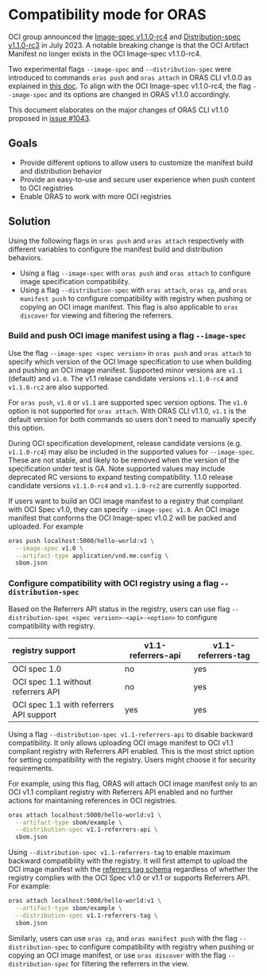 # Compatibility mode for ORAS

OCI group announced the [Image-spec v1.1.0-rc4](https://github.com/opencontainers/image-spec/blob/v1.1.0-rc4/manifest.md) and [Distribution-spec v1.1.0-rc3](https://github.com/opencontainers/distribution-spec/releases/tag/v1.1.0-rc3) in July 2023. A notable breaking change is that the OCI Artifact Manifest no longer exists in the OCI Image-spec v1.1.0-rc4. 

Two experimental flags `--image-spec` and `--distribution-spec` were introduced to commands `oras push` and `oras attach` in ORAS CLI v1.0.0 as explained in [this doc](https://github.com/oras-project/oras/blob/v1.0.1/docs/proposals/compatibility-mode.md). To align with the OCI Image-spec v1.1.0-rc4, the flag `--image-spec` and its options are changed in ORAS v1.1.0 accordingly.

This document elaborates on the major changes of ORAS CLI v1.1.0 proposed in [issue #1043](https://github.com/oras-project/oras/issues/1043).

## Goals

- Provide different options to allow users to customize the manifest build and distribution behavior
- Provide an easy-to-use and secure user experience when push content to OCI registries
- Enable ORAS to work with more OCI registries

## Solution

Using the following flags in `oras push` and `oras attach` respectively with different variables to configure the manifest build and distribution behaviors. 

- Using a flag `--image-spec` with `oras push` and `oras attach` to configure image specification compatibility.
- Using a flag `--distribution-spec` with `oras attach`, `oras cp`, and `oras manifest push` to configure compatibility with registry when pushing or copying an OCI image manifest. This flag is also applicable to `oras discover` for viewing and filtering the referrers.

### Build and push OCI image manifest using a flag `--image-spec`

Use the flag `--image-spec <spec version>` in `oras push` and `oras attach` to specify which version of the OCI Image specification to use when building and pushing an OCI image manifest. Supported minor versions are `v1.1` (default) and `v1.0`. The v1.1 release candidate versions `v1.1.0-rc4` and `v1.1.0-rc2` are also supported.

For `oras push`, `v1.0` or `v1.1` are supported spec version options. The `v1.0` option is not supported for `oras attach`. With ORAS CLI v1.1.0, `v1.1` is the default version for both commands so users don't need to manually specify this option.


During OCI specification development, release candidate versions (e.g. `v1.1.0-rc4`) may also be included in the supported values for `--image-spec`. These are not stable, and likely to be removed when the version of the specification under test is GA. Note supported values may include deprecated RC versions to expand testing compatibility. 1.1.0 release candidate versions `v1.1.0-rc4` and `v1.1.0-rc2` are currently supported.

If users want to build an OCI image manifest to a registry that compliant with OCI Spec v1.0, they can specify `--image-spec v1.0`. An OCI image manifest that conforms the OCI Image-spec v1.0.2 will be packed and uploaded. For example

```bash
oras push localhost:5000/hello-world:v1 \
  --image-spec v1.0 \
  --artifact-type application/vnd.me.config \
  sbom.json
```

### Configure compatibility with OCI registry using a flag `--distribution-spec`

Based on the Referrers API status in the registry, users can use flag `--distribution-spec <spec version>-<api>-<option>` to configure compatibility with registry. 

| registry support                        |  v1.1-referrers-api | v1.1-referrers-tag |
| :-------------------------------------- | --- | --- | 
| OCI spec 1.0                            | no  | yes |
| OCI spec 1.1 without referrers API      | no  | yes |
| OCI spec 1.1 with referrers API support | yes | yes |

Using a flag `--distribution-spec v1.1-referrers-api` to disable backward compatibility. It only allows uploading OCI image manifest to OCI v1.1 compliant registry with Referrers API enabled. This is the most strict option for setting compatibility with the registry. Users might choose it for security requirements. 

For example, using this flag, ORAS will attach OCI image manifest only to an OCI v1.1 compliant registry with Referrers API enabled and no further actions for maintaining references in OCI registries.  

```bash
oras attach localhost:5000/hello-world:v1 \
  --artifact-type sbom/example \
  --distribution-spec v1.1-referrers-api \
  sbom.json 
```

Using `--distribution-spec v1.1-referrers-tag` to enable maximum backward compatibility with the registry. It will first attempt to upload the OCI image manifest with the [referrers tag schema](https://github.com/opencontainers/distribution-spec/blob/v1.1.0-rc3/spec.md#referrers-tag-schema) regardless of whether the registry complies with the OCI Spec v1.0 or v1.1 or supports Referrers API. For example: 

```bash
oras attach localhost:5000/hello-world:v1 \
  --artifact-type sbom/example \
  --distribution-spec v1.1-referrers-tag \
  sbom.json 
```

Similarly, users can use `oras cp`, and `oras manifest push` with the flag `--distribution-spec` to configure compatibility with registry when pushing or copying an OCI image manifest, or use `oras discover` with the flag `--distribution-spec` for filtering the referrers in the view.
